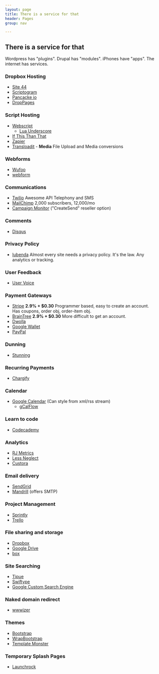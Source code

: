 ```yaml
---
layout: page
title: There is a service for that
header: Pages
group: nav

---
```

## There is a service for that

Wordpress has "plugins". Drupal has "modules". iPhones have "apps". The internet has services.

### Dropbox Hosting

* [Site 44](http://www.site44.com/)
* [Scriptogram](http://scriptogr.am/)
* [Pancacke io](http://pancake.io/)
* [DropPages](http://droppages.com/)

### Script Hosting

* [Webscript](https://www.webscript.io/)
  * [Lua Underscore](http://mirven.github.com/underscore.lua/)
* [If This Than That](https://ifttt.com/)
* [Zapier](https://zapier.com/)
* [Transloadit](https://transloadit.com/) - **Media** File Upload and Media conversions

### Webforms

* [Wufoo](http://www.wufoo.com/)
* [webform](https://webform.com/)

### Communications

* [Twilio](http://www.twilio.com/) Awesome API Telephony and SMS
* [MailChimp](http://mailchimp.com/) 2,000 subscribers, 12,000/mo
* [Campaign Monitor](http://www.campaignmonitor.com/) ("CreateSend" reseller option)

### Comments

* [Disqus](http://disqus.com/)

### Privacy Policy

* [Iubenda](https://www.iubenda.com/) Almost every site needs a privacy policy. It's the law. Any analytics or tracking.

### User Feedback

* [User Voice](http://www.uservoice.com/)

### Payment Gateways

* [Stripe](https://stripe.com/) **2.9% + $0.30** Programmer based, easy to create an account. Has coupons, order obj, order-item obj.
* [BrainTree](https://www.braintreepayments.com/) **2.9% + $0.30** More difficult to get an account.
* [Dwolla](https://www.dwolla.com/)
* [Google Wallet](http://www.google.com/wallet/)
* [PayPal](https://www.paypal.com/)

### Dunning

* [Stunning](http://bestunning.net/)

### Recurring Payments

* [Chargify](http://chargify.com/)

### Calendar

* [Google Calendar](http://www.google.com/calendar/) (Can style from xml/rss stream)
  * [gCalFlow](http://sugi.github.com/jquery-gcal-flow)

### Learn to code

* [Codecademy](http://www.codecademy.com/)

### Analytics

* [RJ Metrics](https://www.rjmetrics.com/)
* [Less Neglect](http://lessneglect.com/)
* [Custora](https://www.custora.com/)

### Email delivery

* [SendGrid](http://sendgrid.com/)
* [Mandrill](http://mandrill.com/) (offers SMTP)

### Project Management

* [Sprintly](https://sprint.ly/)
* [Trello](https://trello.com/)

### File sharing and storage
* [Dropbox](https://www.dropbox.com/)
* [Google Drive](https://drive.google.com/)
* [box](https://www.box.com/)

### Site Searching
* [Tipue](http://www.tipue.com/search/)
* [Swiftype](https://swiftype.com/)
* [Google Custom Search Engine](http://www.google.com/cse/)

### Naked domain redirect
* [wwwizer](http://wwwizer.com/naked-domain-redirect/)

### Themes
* [Bootstrap](http://twitter.github.com/bootstrap/)
* [WrapBootstrap](https://wrapbootstrap.com/)
* [Template Monster](http://www.templatemonster.com/)

### Temporary Splash Pages
* [Launchrock](http://launchrock.com)

